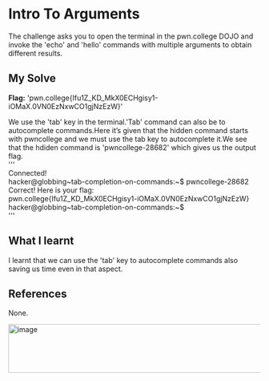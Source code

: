 # Intro To Arguments
The challenge asks you to open the terminal in the pwn.college DOJO and invoke the 'echo' and 'hello' commands with multiple arguments to obtain different results.

## My Solve
**Flag:** 'pwn.college{Ifu1Z_KD_MkX0ECHgisy1-iOMaX.0VN0EzNxwCO1gjNzEzW}' 

We use the 'tab' key in the terminal.'Tab' command can also be to autocomplete commands.Here it’s given that the hidden command starts with pwncollege and we must use the tab key to autocomplete it.We see that the hdiden command is 'pwncollege-28682' which gives us the output flag.   
'''  
Connected!                                                                             
hacker@globbing~tab-completion-on-commands:~$ pwncollege-28682       
Correct! Here is your flag:      
pwn.college{Ifu1Z_KD_MkX0ECHgisy1-iOMaX.0VN0EzNxwCO1gjNzEzW}      
hacker@globbing~tab-completion-on-commands:~$      
'''   

## What I learnt
I learnt that we can use the 'tab' key to autocomplete commands also saving us time even in that aspect.    

## References 
None.   

<img width="784" height="97" alt="image" src="https://github.com/user-attachments/assets/b1ea32a6-9df9-4795-89d0-5e95fa005a0e" />





